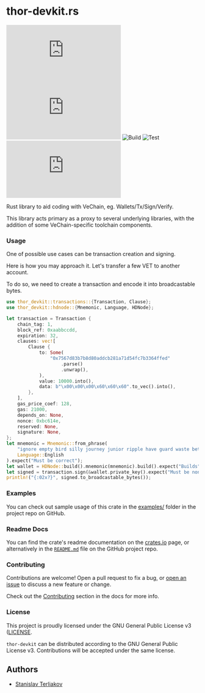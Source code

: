 # thor-devkit.rs

![Crates.io](https://img.shields.io/crates/v/thor-devkit.rs?logo=rust)
![docs.rs](https://img.shields.io/docsrs/thor-devkit.rs)
![Build](https://img.shields.io/github/actions/workflow/status/sterliakov/thor-devkit.rs/build.yml?logo=github)
![Test](https://img.shields.io/github/actions/workflow/status/sterliakov/thor-devkit.rs/test.yml?logo=github&label=test)
![Codecov](https://img.shields.io/codecov/c/github/sterliakov/thor-devkit.rs)

<!-- cargo-rdme start -->

Rust library to aid coding with VeChain, eg. Wallets/Tx/Sign/Verify.

This library acts primary as a proxy to several underlying libraries,
with the addition of some VeChain-specific toolchain components.

### Usage

One of possible use cases can be transaction creation and signing.

Here is how you may approach it. Let's transfer a few VET to another account.

To do so, we need to create a transaction and encode it into broadcastable bytes.

```rust
use thor_devkit::transactions::{Transaction, Clause};
use thor_devkit::hdnode::{Mnemonic, Language, HDNode};

let transaction = Transaction {
    chain_tag: 1,
    block_ref: 0xaabbccdd,
    expiration: 32,
    clauses: vec![
        Clause {
            to: Some(
                "0x7567d83b7b8d80addcb281a71d54fc7b3364ffed"
                    .parse()
                    .unwrap(),
            ),
            value: 10000.into(),
            data: b"\x00\x00\x00\x60\x60\x60".to_vec().into(),
        },
    ],
    gas_price_coef: 128,
    gas: 21000,
    depends_on: None,
    nonce: 0xbc614e,
    reserved: None,
    signature: None,
};
let mnemonic = Mnemonic::from_phrase(
    "ignore empty bird silly journey junior ripple have guard waste between tenant",
    Language::English
).expect("Must be correct");
let wallet = HDNode::build().mnemonic(mnemonic).build().expect("Builds");
let signed = transaction.sign(&wallet.private_key().expect("Must be non-restricted").private_key());
println!("{:02x?}", signed.to_broadcastable_bytes());
```

### Examples

You can check out sample usage of this crate in the [examples/](https://github.com/sterliakov/thor-devkit/tree/main/examples)
folder in the project repo on GitHub.

### Readme Docs

You can find the crate's readme documentation on the
[crates.io] page, or alternatively in the [`README.md`] file on the GitHub project repo.

[crates.io]: https://crates.io/crates/thor-devkit
[`README.md`]: https://github.com/sterliakov/thor-devkit


### Contributing

Contributions are welcome! Open a pull request to fix a bug, or [open an issue][]
to discuss a new feature or change.

Check out the [Contributing][] section in the docs for more info.

[Contributing]: CONTRIBUTING.md
[open an issue]: https://github.com/sterliakov/thor-devkit/issues

### License

This project is proudly licensed under the GNU General Public License v3 ([LICENSE](LICENSE).

`thor-devkit` can be distributed according to the GNU General Public License v3. Contributions
will be accepted under the same license.

<!-- cargo-rdme end -->

## Authors

* [Stanislav Terliakov](https://github.com/sterliakov)
